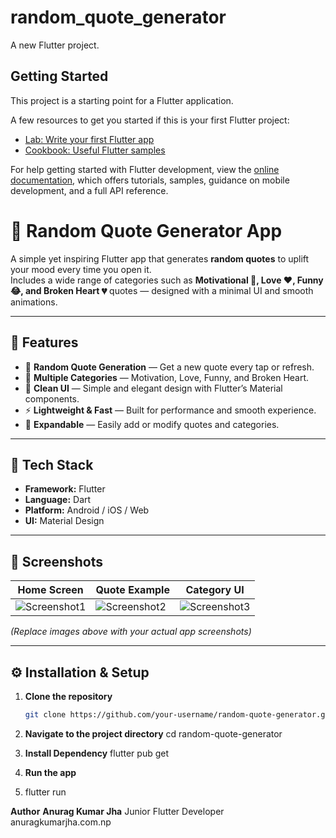 # random_quote_generator

A new Flutter project.

## Getting Started

This project is a starting point for a Flutter application.

A few resources to get you started if this is your first Flutter project:

- [Lab: Write your first Flutter app](https://docs.flutter.dev/get-started/codelab)
- [Cookbook: Useful Flutter samples](https://docs.flutter.dev/cookbook)

For help getting started with Flutter development, view the
[online documentation](https://docs.flutter.dev/), which offers tutorials,
samples, guidance on mobile development, and a full API reference.



# 📱 Random Quote Generator App

A simple yet inspiring Flutter app that generates **random quotes** to uplift your mood every time you open it.  
Includes a wide range of categories such as **Motivational 💪, Love ❤️, Funny 😂, and Broken Heart 💔** quotes — designed with a minimal UI and smooth animations.

---

## 🚀 Features

- 🎯 **Random Quote Generation** — Get a new quote every tap or refresh.  
- 💬 **Multiple Categories** — Motivation, Love, Funny, and Broken Heart.  
- 🌈 **Clean UI** — Simple and elegant design with Flutter’s Material components.  
- ⚡ **Lightweight & Fast** — Built for performance and smooth experience.  
- 🧠 **Expandable** — Easily add or modify quotes and categories.

---

## 🧩 Tech Stack

- **Framework:** Flutter  
- **Language:** Dart  
- **Platform:** Android / iOS / Web  
- **UI:** Material Design  

---

## 📸 Screenshots

| Home Screen | Quote Example | Category UI |
|--------------|----------------|--------------|
| ![Screenshot1](assets/screenshots/1.png) | ![Screenshot2](assets/screenshots/2.png) | ![Screenshot3](assets/screenshots/3.png) |

*(Replace images above with your actual app screenshots)*

---

## ⚙️ Installation & Setup

1. **Clone the repository**
   ```bash
   git clone https://github.com/your-username/random-quote-generator.git


2. **Navigate to the project directory**
    cd random-quote-generator
   
4. **Install Dependency**
      flutter pub get

5. **Run the app**
6.   flutter run



**Author**
**Anurag Kumar Jha**
 Junior Flutter Developer
 anuragkumarjha.com.np
